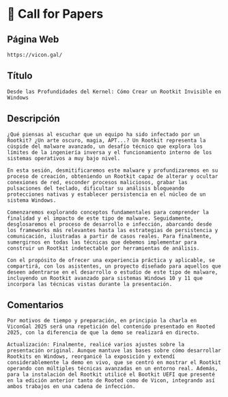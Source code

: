 # 📖 Call for Papers


## Página Web
	https://vicon.gal/


## Título

	Desde las Profundidades del Kernel: Cómo Crear un Rootkit Invisible en Windows


## Descripción

	¿Qué piensas al escuchar que un equipo ha sido infectado por un Rootkit? ¿Un arte oscuro, magia, APT...? Un Rootkit representa la cúspide del malware avanzado, un desafío técnico que explora los límites de la ingeniería inversa y el funcionamiento interno de los sistemas operativos a muy bajo nivel.

	En esta sesión, desmitificaremos este malware y profundizaremos en su proceso de creación, obteniendo un Rootkit capaz de alterar y ocultar conexiones de red, esconder procesos maliciosos, grabar las pulsaciones del teclado, dificultar su análisis bloqueando protecciones nativas y establecer persistencia en el núcleo de un sistema Windows.

	Comenzaremos explorando conceptos fundamentales para comprender la finalidad y el impacto de este tipo de malware. Seguidamente, desglosaremos el proceso de desarrollo e infección, abarcando desde los frameworks más relevantes hasta las estrategias de persistencia y comunicación, ilustradas a partir de casos reales. Para finalmente, sumergirnos en todas las técnicas que debemos implementar para construir un Rootkit indetectable por herramientas de análisis.

	Con el propósito de ofrecer una experiencia práctica y aplicable, se compartirá, con los asistentes, un proyecto diseñado para aquellos que deseen adentrarse en el desarrollo o estudio de este tipo de malware, incluyendo un Rootkit avanzado para sistemas Windows 10 y 11 que incorpora las técnicas vistas durante la presentación.


## Comentarios

	Por motivos de tiempo y preparación, en principio la charla en ViconGal 2025 será una repetición del contenido presentado en Rooted 2025, con la diferencia de que la demo se realizará en directo.

	Actualización: Finalmente, realicé varios ajustes sobre la presentación original. Aunque mantuve las bases sobre cómo desarrollar Rootkits en Windows, reorganicé la exposición y extendí considerablemente la demo en vivo, que se centró en mostrar el Rootkit operando con múltiples técnicas avanzadas en un entorno real. Además, para la instalación del Rootkit utilicé el Bootkit UEFI que presenté en la edición anterior tanto de Rooted como de Vicon, integrando así ambos trabajos en una cadena de infección.
